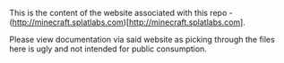This is the content of the website associated with this repo - (http://minecraft.splatlabs.com)[http://minecraft.splatlabs.com]. 


Please view documentation via said website as picking through the files here is ugly and not intended for public consumption.
